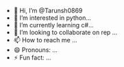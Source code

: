 - 👋 Hi, I’m @Tarunsh0869
- 👀 I’m interested in python...
- 🌱 I’m currently learning c#...
- 💞️ I’m looking to collaborate on rep ...
- 📫 How to reach me ...
- 😄 Pronouns: ...
- ⚡ Fun fact: ...

<!---
Tarunsh0869/Tarunsh0869 is a ✨ special ✨ repository because its `README.md` (this file) appears on your GitHub profile.
You can click the Preview link to take a look at your changes.
--->
